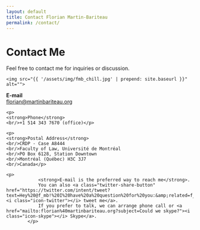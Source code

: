 ```yaml
---
layout: default
title: Contact Florian Martin-Bariteau
permalink: /contact/
---
```


<div id="contact">
  <h1 class="pageTitle">Contact Me</h1>
  
  <p class="intro">Feel free to contact me for inquiries or discussion.</p>
  
  <div class="colx2">
    
    <img src="{{ '/assets/img/fmb_chill.jpg' | prepend: site.baseurl }}" alt=""> 
  
  </div>
  
  <div class="colx2">
  
  <p><strong>E-mail</strong> <br/><a href="mailto:florian%40martinbariteau.org">florian<!--SPAM-->@<!--SPAM-->martinbariteau.org</a></p>
			
	<p>
  	<strong>Phone</strong>
  	<br/>+1 514 343 7670 (office)</p>
			
  	<p>
  	<strong>Postal Address</strong>
  	<br/>CRDP - Case A8444
  	<br/>Faculty of Law, Université de Montréal
  	<br/>PO Box 6128, Station Downtown
	<br/>Montréal (Québec) H3C 3J7
	<br/>Canada</p>
	
	<p>
				<strong>E-mail is the preferred way to reach me</strong>.
				You can also <a class="twitter-share-button" href="https://twitter.com/intent/tweet?text=Hey%20@f_mb!%20I%20have%20a%20question%20for%20you:&amp;related=f_mb"><i class="icon-twitter"></i> tweet me</a>.
				If you prefer to talk, we can arrange phone call or <a href="mailto:florian%40martinbariteau.org?subject=Could we skype?"><i class="icon-skype"></i> Skype</a>.
			</p>
  
  </div>

  
</div>
